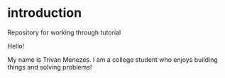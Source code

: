 # introduction
Repository for working through tutorial

Hello!

My name is Trivan Menezes. I am a college student who enjoys building things and solving problems!

